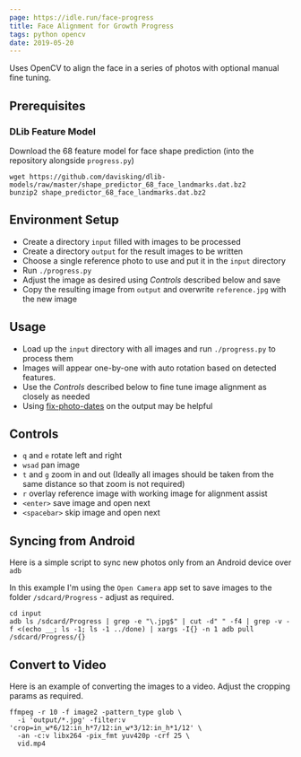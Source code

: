 ```yaml
---
page: https://idle.run/face-progress
title: Face Alignment for Growth Progress
tags: python opencv
date: 2019-05-20
---
```


Uses OpenCV to align the face in a series of photos with optional manual fine tuning.

## Prerequisites

### DLib Feature Model

Download the 68 feature model for face shape prediction (into the repository alongside `progress.py`)

```
wget https://github.com/davisking/dlib-models/raw/master/shape_predictor_68_face_landmarks.dat.bz2
bunzip2 shape_predictor_68_face_landmarks.dat.bz2
```


## Environment Setup

* Create a directory `input` filled with images to be processed
* Create a directory `output` for the result images to be written
* Choose a single reference photo to use and put it in the `input` directory
* Run `./progress.py`
* Adjust the image as desired using *Controls* described below and save
* Copy the resulting image from `output` and overwrite `reference.jpg` with the new image


## Usage

* Load up the `input` directory with all images and run `./progress.py` to process them
* Images will appear one-by-one with auto rotation based on detected features.
* Use the *Controls* described below to fine tune image alignment as closely as needed
* Using [fix-photo-dates](https://idle.run/fix-photo-dates) on the output may be helpful


## Controls

* `q` and `e` rotate left and right
* `wsad` pan image
* `t` and `g` zoom in and out (Ideally all images should be taken from the same distance so that zoom is not required)
* `r` overlay reference image with working image for alignment assist
* `<enter>` save image and open next
* `<spacebar>` skip image and open next
  

## Syncing from Android

Here is a simple script to sync new photos only from an Android device over `adb`

In this example I'm using the `Open Camera` app set to save images to the folder `/sdcard/Progress` - adjust as required.

```
cd input
adb ls /sdcard/Progress | grep -e "\.jpg$" | cut -d" " -f4 | grep -v -f <(echo __; ls -1; ls -1 ../done) | xargs -I{} -n 1 adb pull /sdcard/Progress/{}
```

## Convert to Video

Here is an example of converting the images to a video. Adjust the cropping params as required.

```
ffmpeg -r 10 -f image2 -pattern_type glob \
  -i 'output/*.jpg' -filter:v 'crop=in_w*6/12:in_h*7/12:in_w*3/12:in_h*1/12' \
  -an -c:v libx264 -pix_fmt yuv420p -crf 25 \
  vid.mp4
```

